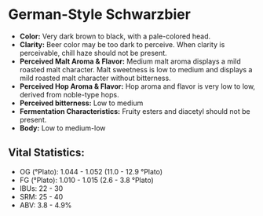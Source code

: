 # German-Style Schwarzbier

- **Color:** Very dark brown to black, with a pale-colored head.
- **Clarity:** Beer color may be too dark to perceive. When clarity is perceivable, chill haze should not be present.
- **Perceived Malt Aroma & Flavor:** Medium malt aroma displays a mild roasted malt character. Malt sweetness is low to medium and displays a mild roasted malt character without bitterness.
- **Perceived Hop Aroma & Flavor:** Hop aroma and flavor is very low to low, derived from noble-type hops.
- **Perceived bitterness:** Low to medium
- **Fermentation Characteristics:** Fruity esters and diacetyl should not be present.
- **Body:** Low to medium-low

## Vital Statistics:

- OG (°Plato): 1.044 - 1.052 (11.0 - 12.9 °Plato)
- FG (°Plato): 1.010 - 1.015 (2.6 - 3.8 °Plato)
- IBUs: 22 - 30
- SRM: 25 - 40
- ABV: 3.8 - 4.9%

